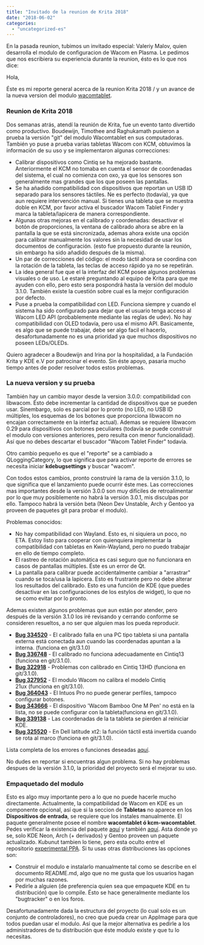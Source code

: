 ```yaml
---
title: "Invitado de la reunion de Krita 2018"
date: "2018-06-02"
categories: 
  - "uncategorized-es"
---
```


En la pasada reunion, tubimos un invitado especial: Valeriy Malov, quien desarrolla el modulo de configuracion de Wacom en Plasma. Le pedimos que nos escribiera su experiencia durante la reunion, ésto es lo que nos dice:

Hola,

Éste es mi reporte general acerca de la reunion Krita 2018 / y un avance de la nueva version del modulo [wacomtablet](https://userbase.kde.org/Wacomtablet).

### Reunion de Krita 2018

Dos semanas atrás, atendí la reunión de Krita, fue un evento tanto divertido como productivo. Boudewijn, Timothee and Raghukamath pusieron a prueba la versión "git" del modulo Wacomtablet en sus computadoras. También yo puse a prueba varias tabletas Wacom con KCM, obtuvimos la información de su uso y se implementaron algunas correcciones:

- Calibrar dispositivos como Cintiq se ha mejorado bastante. Anteriormente el KCM no tomaba en cuenta el sensor de coordenadas del sistema, el cual no comienza con oxo, ya que los sensores son generalmente mas grandes que los que poseen las pantallas.
- Se ha añadido compatibilidad con dispositivos que reportan un USB ID separado para los sensores táctiles. Ne es perfecto (todavía), ya que aun requiere intervención manual. Si tienes una tableta que se muestra doble en KCM, por favor activa el buscador Wacom Tablet Finder y marca la tableta/lapicera de manera correspondiente.
- Algunas otras mejoras en el calibrado y coordenadas: desactivar el botón de proporciones, la ventana de calibrado ahora se abre en la pantalla la que se está sincronizada, ademas ahora existe una opción para calibrar manualmente los valores sin la necesidad de usar los documentos de configuración. (esto fue propuesto durante la reunión, sin embargo ha sido añadido después de la misma).
- Un par de correcciones del código: el modo táctil ahora se coordina con la rotación de la tableta, las teclas de acceso rápido ya no se repetirán.
- La idea general fue que el la interfaz del KCM posee algunos problemas visuales o de uso. Le estaré preguntando al equipo de Krita para que me ayuden con ello, pero esto sera pospondrá hasta la versión del modulo 3.1.0. También existe la cuestión sobre cual es la mejor configuración por defecto.
- Puse a prueba la compatibilidad con LED. Funciona siempre y cuando el sistema ha sido configurado para dejar que el usuario tenga acceso al Wacom LED API (probablemente mediante las reglas de udev). No hay compatibilidad con OLED todavía, pero usa el mismo API. Basicamente, es algo que se puede trabajar, debe ser algo facil el hacerlo, desafortunadamente no es una prioridad ya que muchos dispositivos no poseen LEDs/OLEDs.

Quiero agradecer a Boudewijn and Irina por la hospitalidad, a la Fundación Krita y KDE e.V por patrocinar el evento. Sin éste apoyo, pasaria mucho tiempo antes de poder resolver todos estos problemas.

### La nueva version y su prueba

También hay un cambio mayor desde la version 3.0.0: compatibilidad con libwacom. Ésto debe incrementar la cantidad de dispositivos que se pueden usar. Sinembargo, solo es parcial por lo pronto (no LED, no USB ID múltiples, los esquemas de los botones que proporciona libwacom no encajan correctamente en la interfaz actual). Ademas se requiere libwacom 0.29 para dispositivos con botones peculiares (todavía se puede construir el modulo con versiones anteriores, pero resulta con menor funcionalidad). Así que no debes descartar el buscador "Wacom Tablet Finder" todavía.

Otro cambio pequeño es que el "reporte" se a cambiado a QLoggingCategory, lo que significa que para activar reporte de errores se necesita iniciar **kdebugsettings** y buscar "wacom".

Con todos estos cambios, pronto construiré la rama de la versión 3.1.0, lo que significa que el lanzamiento puede ocurrir éste mes. Las correcciones mas importantes desde la versión 3.0.0 son muy difíciles de retroalimentar por lo que muy posiblemente no habrá la versión 3.0.1, mis disculpas por ello. Tampoco habrá la versión beta (Neon Dev Unstable, Arch y Gentoo ya proveen de paquetes git para probar el modulo).

Problemas conocidos:

- No hay compatibilidad con Wayland. Esto es, ni siquiera un poco, no ETA. Estoy listo para cooperar con quienquiera implementar la compatibilidad con tabletas en Kwin-Wayland, pero no puedo trabajar en ello de tiempo completo.
- El rastreo de rotación automática es casi seguro que no funcionara en casos de pantallas múltiples. Éste es un error de Qt.
- La pantalla para calibrar puede accidentalmente cambiar a "arrastrar" cuando se toca/usa la lapicera. Esto es frustrante pero no debe alterar los resultados del calibrado. Esto es una función de KDE (que puedes desactivar en las configuraciones de los estylos de widget), lo que no se como evitar por lo pronto.

Ademas existen algunos problemas que aun están por atender, pero después de la versión 3.1.0 los iré revisando y cerrando conforme se consideren resueltos, a no ser que alguien mas los pueda reproducir.

- [**Bug 334520**](https://bugs.kde.org/show_bug.cgi?id=334520) - El calibrado falla en una PC tipo tableta si una pantalla externa está conectada aun cuando las coordenadas apuntan a la interna. (funciona en git/3.1.0)
- [**Bug 336748**](https://bugs.kde.org/show_bug.cgi?id=336748) - El calibrado no funciona adecuadamente en Cintiq13 (funciona en git/3.1.0).
- [**Bug 322918**](https://bugs.kde.org/show_bug.cgi?id=322918) - Problemas con calibrado en Cintiq 13HD (funciona en git/3.1.0).
- [**Bug 327952**](https://bugs.kde.org/show_bug.cgi?id=327952) - El modulo Wacom no calibra el modelo Cintiq 21ux (funciona en git/3.1.0).
- [**Bug 364043**](https://bugs.kde.org/show_bug.cgi?id=364043) - El Intuos Pro no puede generar perfiles, tampoco configurar botones.
- [**Bug 343666**](https://bugs.kde.org/show_bug.cgi?id=343666) - El dispositivo 'Wacom Bamboo One M Pen' no está en la lista, no se puede configurar con la tableta(funciona en git/3.1.0).
- [**Bug 339138**](https://bugs.kde.org/show_bug.cgi?id=339138) - Las coordenadas de la ta tableta se pierden al reiniciar KDE.
- [**Bug 325520**](https://bugs.kde.org/show_bug.cgi?id=325520) - En Dell latitude xt2: la función táctil está invertida cuando se rota al marco (funciona en git/3.1.0).

Lista completa de los errores o funciones deseadas [aquí](https://bugs.kde.org/buglist.cgi?component=general&list_id=1520931&product=wacomtablet&resolution=---).

No dudes en reportar si encuentras algun problema. Si no hay problemas despues de la versión 3.1.0, la prioridad del proyecto será el mejorar su uso.

### Empaquetado del modulo

Esto es algo muy importante pero a lo que no puede hacerle mucho directamente. Actualmente, la compatibilidad de Wacom en KDE es un componente opcional, así que si la seccion de **Tabletas** no aparece en los **Dispositivos de entrada**, se requiere que los instales manualmente. El paquete generalmente posee el nombre **wacomtablet ó kcm-wacomtablet**. Pedes verificar la existencia del paquete [aquí](https://repology.org/metapackage/kcm-wacomtablet/versions) y también [aquí](https://repology.org/metapackage/wacomtablet/versions). Asta donde yo se, solo KDE Neon, Arch (+ derivados) y Gentoo proveen un paquete actualizado. Kubunut tambien lo tiene, pero esta oculto entre el repositorio [experimental PPA](https://launchpad.net/~kubuntu-ppa/+archive/ubuntu/experimental/+packages). Si tu usas otras distribuciones las opciones son:

- Construir el modulo e instalarlo manualmente tal como se describe en el documento README.md, algo que no me gusta que los usuarios hagan por muchas razones.
- Pedirle a alguien (de preferencia quien sea que empaquete KDE en tu distribución) que lo compile. Ésto se hace generalmente mediante los "bugtracker" o en los foros.

Desafortunadamente dada la estructura del proyecto (lo cual solo es un conjunto de controladores), no creo que pueda crear un AppImage para que todos puedan usar el modulo. Así que la mejor alternativa es pedirle a los administradores de tu distribución que éste modulo existe y que tu lo necesitas.

